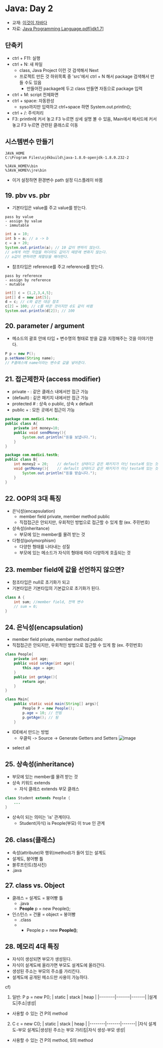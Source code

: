 # Java: Day 2
- 교재: [이것이 자바다](http://book.interpark.com/product/BookDisplay.do?_method=detail&sc.prdNo=232651697&gclid=CjwKCAiAu9vwBRAEEiwAzvjq-5c0OG19ExoqlBGND0CjxeH3adV_MU0-flqhkAncVknu1FSAH9g6ORoCi6cQAvD_BwE)
- 자료: [Java Programming Language.pdf[jdk1.7]](https://github.com/ek-koh/medici_bigdata/blob/master/Java/%5BJDK7%5D%20Java%20Programming%20Language.pdf)


## 단축키
- ctrl + F11: 실행
- ctrl + N: 새 파일
    + class, Java Project 이런 것 검색해서 Next
    + 프로젝트 만든 것 하위목록 중 'src'에서 ctrl + N 해서 package 검색해서 만들 수도 있음
        + 만들어진 package에 두고 class 만들면 자동으로 package 입력
- ctrl + M: script 전체화면
- ctrl + space: 자동완성
    + syso까지만 입력하고 ctrl+space 하면 System.out.println();
- ctrl + /: 주석처리
- F3: println에 커서 놓고 F3 누르면 상세 설명 볼 수 있음, Main에서 메서드에 커서 놓고 F3 누르면 관련된 클래스로 이동

## 시스템변수 만들기

```
JAVA_HOME
C:\Program Files\ojdkbuild\java-1.8.0-openjdk-1.8.0.232-2

%JAVA_HOME%\bin
%JAVA_HOME%\jre\bin
```

- 이거 설정하면 환경변수 path 설정 디스플레이 바뀜


## 19. pbv vs. pbr
- 기본타입은 value를 주고 value를 받는다.
```
pass by value
- assign by value
- immutable
```
```java
int a = 10;
int b = a; // a -> b
c = a + 20;
System.out.println(a); // 10 값이 변하지 않는다.
// a에게 어떤 작업을 하더라도 값이기 때문에 변화지 않는다.
// a값이 변하려면 재할당을 해야한다.
```

- 참조타입은 reference를 주고 reference를 받는다.
```
pass by reference
- assign by reference
- mutable
```
```java
int[] c = {1,2,3,4,5};
int[] d = new int[5];
d = c; // c와 같은 대상 참조
c[2] = 100; // c를 바꾼 것이지만 d도 같이 바뀜
System.out.println(d[2]); // 100
```

## 20. parameter / argument
- 메소드의 괄호 안에 타입 + 변수명의 형태로 받을 값을 지정해주는 것을 이야기한다.
```java
P p = new P();
p.setName(String name);
// P클래스에 name이라는 변수로 값을 넣어준다.
```

## 21. 접근제한자 (access modifier)
- private   - : 같은 클래스 내에서만 접근 가능
- (default)   : 깉은 패키지 내에서만 접근 가능
- protected # : 상속 o public, 상속 x default
- public    + : 모든 곳에서 접근이 가능

```java
package com.medici.testa;
public class A{
    private int money=10;
    public void sendMoney(){
        System.out.println("돈을 보냅니다.");
    }
}
```
```java
package com.medici.testb;
public class B{
    int money2 = 20;    // default 상태이고 같은 패키지가 아닌 testa에 있는 것은(testa에서는?) 사용할 수 없다.
    void getMoney(){    // default 상태이고 같은 패키지가 아닌 testa에 있는 것은(testa에서는?) 사용할 수 없다.
        System.out.println("돈을 받습니다.");
    }
}
```

## 22. OOP의 3대 특징
- 은닉성(encapsulation)
    + member field private, member method public
    + 직접접근은 안되지만, 우회적인 방법으로 접근할 수 있게 함 (ex. 주민번호)
- 상속성(inheritance)
    + 부모에 있는 member를 물려 받는 것
- 다형성(polymorphism)
    + 다양한 형태를 나타내는 성질
    + 부모에 있는 메소드가 자식의 형태에 따라 다양하게 호출되는 것

## 23. member field에 값을 선언하지 않으면?
- 참조타입은 null로 초기화가 되고
- 기본타입은 기본타입의 기본값으로 초기화가 된다.
```java
class A {
    int sum; //member field, 전역 변수
    // sum = 0;
}
```

## 24. 은닉성(encapsulation)
+ member field private, member method public
+ 직접접근은 안되지만, 우회적인 방법으로 접근할 수 있게 함 (ex. 주민번호)
```java
class People{
    private int age;
    public void setAge(int age){
        this.age = age;
    }
    public int getAge(){
        return age;
    }
}
```

```java
class Main{
    public static void main(String[] args){
        People P = new People();
        p.age = 10; // 안됨
        p.getAge(); // 됨
    }
```
+ IDE에서 만드는 방법
    - 우클릭 -> Source -> Generate Getters and Setters
![image](https://user-images.githubusercontent.com/58713684/72234764-e9053d00-3611-11ea-9a58-564479ffc4d0.png)
- select all

## 25. 상속성(inheritance)
- 부모에 있는 member를 물려 받는 것
- 상속 키워드 extends
    - 자식 클래스 extends 부모 클래스
```java
class Student extends People {
    ...
}
```
- 상속이 되는 의미는 'is' 관계이다.
    - Student(자식) is People(부모) 이 true 인 관계

## 26. class(클래스)
- 속성(attribute)와 행위(method)가 들어 있는 설계도
- 설계도, 붕어빵 틀
- 블루프린트(청사진)
- .java


## 27. class vs. Object
- 클래스 = 설계도 = 붕어빵 틀
    + .java
    + **People** p = new People();
- 인스턴스 = 건물 = object = 붕어빵
    + .class
    + + People p = new **People()**;

## 28. 메모리 4대 특징
- 자식이 생성되면 부모가 생성된다.
- 자식이 설계도에 올라가면 부모도 설계도에 올라간다.
- 생성된 주소는 부모의 주소를 가리킨다.
- 설계도에 공개된 메소드만 사용이 가능하다.

cf)
1. 일반: P p = new P();
| static | stack | heap  |
|--------|-------|-------|
|설계도|주소|생성|
- 사용할 수 있는 건 P의 method

2. C c = new C();
| static | stack | heap  |
|--------|-------|-------|
|자식 설계도-부모 설계도|생성된 주소는 부모 가리킴|자식 생성-부모 생성|
- 사용할 수 있는 건 P의 method, S의 method


